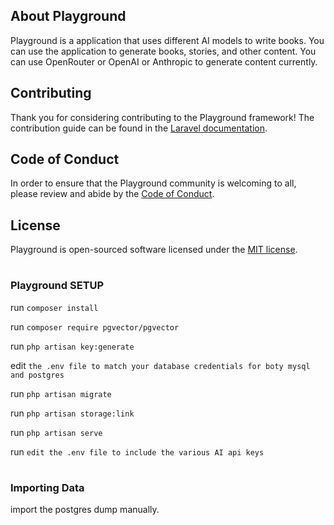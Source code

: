 
## About Playground

Playground is a application that uses different AI models to write books. You can use the application to generate books, stories, and other content. You can use OpenRouter or OpenAI or Anthropic to generate content currently.

## Contributing

Thank you for considering contributing to the Playground framework! The contribution guide can be found in the [Laravel documentation](https://mindful-enlightenment.com/contributions).

## Code of Conduct

In order to ensure that the Playground community is welcoming to all, please review and abide by the [Code of Conduct](https://mindful-enlightenment.com/docs/contributions#code-of-conduct).

## License

Playground is open-sourced software licensed under the [MIT license](https://opensource.org/licenses/MIT).

#
### Playground SETUP

run `composer install`

run `composer require pgvector/pgvector`

run `php artisan key:generate`

edit `the .env file to match your database credentials for boty mysql and postgres`

run `php artisan migrate`

run `php artisan storage:link`

run `php artisan serve`

run `edit the .env file to include the various AI api keys`

#
### Importing Data

import the postgres dump manually. 
